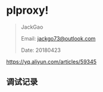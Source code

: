 # plproxy!

> JackGao
>
> Email: jackgo73@outlook.com
>
> Date:  20180423

https://yq.aliyun.com/articles/59345

## 调试记录

```

```







